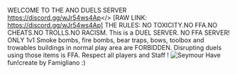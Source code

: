 WELCOME TO THE ANO DUELS SERVER
<a id="ANO DUELS DISCORD">https://discord.gg/wJr54ws4Ap</> [RAW LINK: https://discord.gg/wJr54ws4Ap]
THE RULES:
NO TOXICITY.NO FFA.NO CHEATS.NO TROLLS.NO RACISM.
This is a DUEL SERVER. NO FFA SERVER! ONLY 1v1
Smoke bombs, fire bombs, bear traps, bows, toolbox and trowables buildings in normal play area are FORBIDDEN. Disrupting duels using those items is FFA.
Respect all players and Staff !
![Seymour](https://i.postimg.cc/4yjrKmjh/discord-server.png)
Have fun!create by Famigliano :)

